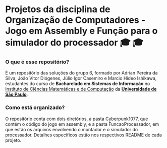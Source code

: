 # Projetos da disciplina de Organização de Computadores - Jogo em Assembly e Função para o simulador do processador :mortar_board: :mortar_board:

### O que é esse repositório?

É um repositório das soluções do grupo 6, formado por Adrian Pereira da Silva, João Vitor Diógenes, Júlio Igor Casemiro e Marcio Hideo Ishikawa, estudantes do curso de **Bacharelado em Sistemas de Informação** no [Instituto de Ciências Matemáticas e de Computação](https://www.icmc.usp.br/ "Instituto de Ciências Matemáticas e de Computação") da **[Universidade de São Paulo](https://www5.usp.br/ "Universidade de São Paulo")**.

### Como está organizado?

O repositório conta com dois diretórios, a pasta Cyberpunk1077, que contém o código do jogo em assembly, e a pasta FuncaoProcessador, em que estão os arquivos envolvendo o montador e o simulador do processador.
Detalhes específicos estão nos respectivos README de cada projeto.
